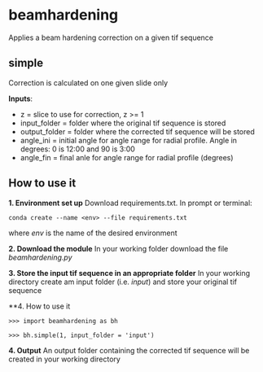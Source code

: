 # beamhardening
Applies a beam hardening correction on a given tif sequence

##  simple
Correction is calculated on one given slide only

**Inputs**:
 - z             = slice to use for correction, z >= 1
 - input_folder  = folder where the original tif sequence is stored
 - output_folder = folder where the corrected tif sequence will be stored
 - angle_ini     = initial angle for angle range for radial profile. Angle in
degrees: 0 is 12:00 and 90 is 3:00
 - angle_fin     = final anle for angle range for radial profile (degrees)


## **How to use it**
**1. Environment set up**
Download requirements.txt. In prompt or terminal:
```
conda create --name <env> --file requirements.txt
```
where *env* is the name of the desired environment

**2. Download the module**
In your working folder download the file *beamhardening.py*

**3. Store the input tif sequence in an appropriate folder**
In your working directory create am input folder (i.e. *input*) and store your
original tif sequence

**4. How to use it
```
>>> import beamhardening as bh

>>> bh.simple(1, input_folder = 'input')

```

**4. Output**
An output folder containing the corrected tif sequence will be created in your
working directory
